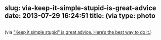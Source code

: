slug: via-keep-it-simple-stupid-is-great-advice
date: 2013-07-29 16:24:51
title: (via 
type: photo
---

<a href="http://www.bakadesuyo.com/2013/07/keep-it-simple-stupid/?utm_source=feedburner&utm_medium=feed&utm_campaign=Feed: bakadesuyo (Barking up the wrong tree)"><img src="{{@asset.url swerner/tumblr/2013-07-29-via-keep-it-simple-stupid-is-great-advice-ee87b84831.png}}" alt=""/></a>

(via ["Keep it simple stupid" is great advice. Here’s the best way to do it.](http://www.bakadesuyo.com/2013/07/keep-it-simple-stupid/))
